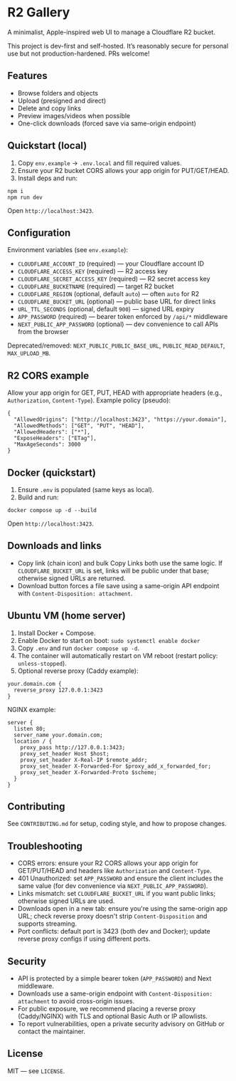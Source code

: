 # R2 Gallery

A minimalist, Apple-inspired web UI to manage a Cloudflare R2 bucket.

This project is dev-first and self-hosted. It’s reasonably secure for personal use but not production-hardened. PRs welcome!

## Features

- Browse folders and objects
- Upload (presigned and direct)
- Delete and copy links
- Preview images/videos when possible
- One-click downloads (forced save via same-origin endpoint)

## Quickstart (local)

1. Copy `env.example` → `.env.local` and fill required values.
2. Ensure your R2 bucket CORS allows your app origin for PUT/GET/HEAD.
3. Install deps and run:

```
npm i
npm run dev
```

Open `http://localhost:3423`.

## Configuration

Environment variables (see `env.example`):

- `CLOUDFLARE_ACCOUNT_ID` (required) — your Cloudflare account ID
- `CLOUDFLARE_ACCESS_KEY` (required) — R2 access key
- `CLOUDFLARE_SECRET_ACCESS_KEY` (required) — R2 secret access key
- `CLOUDFLARE_BUCKETNAME` (required) — target R2 bucket
- `CLOUDFLARE_REGION` (optional, default `auto`) — often `auto` for R2
- `CLOUDFLARE_BUCKET_URL` (optional) — public base URL for direct links
- `URL_TTL_SECONDS` (optional, default `900`) — signed URL expiry
- `APP_PASSWORD` (required) — bearer token enforced by `/api/*` middleware
- `NEXT_PUBLIC_APP_PASSWORD` (optional) — dev convenience to call APIs from the browser

Deprecated/removed: `NEXT_PUBLIC_PUBLIC_BASE_URL`, `PUBLIC_READ_DEFAULT`, `MAX_UPLOAD_MB`.

## R2 CORS example

Allow your app origin for GET, PUT, HEAD with appropriate headers (e.g., `Authorization`, `Content-Type`). Example policy (pseudo):

```
{
  "AllowedOrigins": ["http://localhost:3423", "https://your.domain"],
  "AllowedMethods": ["GET", "PUT", "HEAD"],
  "AllowedHeaders": ["*"],
  "ExposeHeaders": ["ETag"],
  "MaxAgeSeconds": 3000
}
```

## Docker (quickstart)

1. Ensure `.env` is populated (same keys as local).
2. Build and run:

```
docker compose up -d --build
```

Open `http://localhost:3423`.

## Downloads and links

- Copy link (chain icon) and bulk Copy Links both use the same logic. If `CLOUDFLARE_BUCKET_URL` is set, links will be public under that base; otherwise signed URLs are returned.
- Download button forces a file save using a same-origin API endpoint with `Content-Disposition: attachment`.

## Ubuntu VM (home server)

1. Install Docker + Compose.
2. Enable Docker to start on boot: `sudo systemctl enable docker`
3. Copy `.env` and run `docker compose up -d`.
4. The container will automatically restart on VM reboot (restart policy: `unless-stopped`).
5. Optional reverse proxy (Caddy example):

```
your.domain.com {
  reverse_proxy 127.0.0.1:3423
}
```

NGINX example:

```
server {
  listen 80;
  server_name your.domain.com;
  location / {
    proxy_pass http://127.0.0.1:3423;
    proxy_set_header Host $host;
    proxy_set_header X-Real-IP $remote_addr;
    proxy_set_header X-Forwarded-For $proxy_add_x_forwarded_for;
    proxy_set_header X-Forwarded-Proto $scheme;
  }
}
```

## Contributing

See `CONTRIBUTING.md` for setup, coding style, and how to propose changes.

## Troubleshooting

- CORS errors: ensure your R2 CORS allows your app origin for GET/PUT/HEAD and headers like `Authorization` and `Content-Type`.
- 401 Unauthorized: set `APP_PASSWORD` and ensure the client includes the same value (for dev convenience via `NEXT_PUBLIC_APP_PASSWORD`).
- Links mismatch: set `CLOUDFLARE_BUCKET_URL` if you want public links; otherwise signed URLs are used.
- Downloads open in a new tab: ensure you're using the same-origin app URL; check reverse proxy doesn't strip `Content-Disposition` and supports streaming.
- Port conflicts: default port is 3423 (both dev and Docker); update reverse proxy configs if using different ports.

## Security

- API is protected by a simple bearer token (`APP_PASSWORD`) and Next middleware.
- Downloads use a same-origin endpoint with `Content-Disposition: attachment` to avoid cross-origin issues.
- For public exposure, we recommend placing a reverse proxy (Caddy/NGINX) with TLS and optional Basic Auth or IP allowlists.
- To report vulnerabilities, open a private security advisory on GitHub or contact the maintainer.

## License

MIT — see `LICENSE`.
